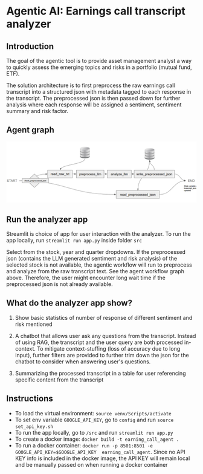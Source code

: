 # Agentic AI: Earnings call transcript analyzer

## Introduction

The goal of the agentic tool is to provide asset management analyst a way to quickly assess the emerging 
topics and risks in a portfolio (mutual fund, ETF). 

The solution architecture is to first preprocess the raw earnings call transcript into a structured json with
metadata tagged to each response in the transcript. The preprocessed json is then passed down for further 
analysis where each response will be assigned a sentiment, sentiment summary and risk factor.

## Agent graph

![Alt text](./static/agent_graph.png)

## Run the analyzer app

Streamlit is choice of app for user interaction with the analyzer. To run the app locally, run 
`streamlit run app.py` inside folder `src`

Select from the stock, year and quarter dropdowns. If the preprocessed json (contains the LLM generated 
sentiment and risk analysis) of the selected stock is not available, the agentic workflow will run to 
preprocess and analyze from the raw transcript text. See the agent workflow graph above. Therefore, the
user might encounter long wait time if the preprocessed json is not already available.

## What do the analyzer app show?

1. Show basic statistics of number of response of different sentiment and risk mentioned
2. A chatbot that allows user ask any questions from the transcript. Instead of using RAG, the transcript
and the user query are both processed in-context. To mitigate context-stuffing (loss of accuracy due to
   long input), further filters are provided to further trim down the json for the chatbot to consider
   when answering user's questions.
   
3. Summarizing the processed transcript in a table for user referencing specific content from the transcript

## Instructions
- To load the virtual environment: `source venv/Scripts/activate`
- To set env variable `GOOGLE_API_KEY`, go to `config` and run `source set_api_key.sh`  
- To run the app locally, go to `/src` and run `streamlit run app.py`
- To create a docker image: `docker build -t earning_call_agent .`
- To run a docker container: `docker run -p 8501:8501 -e GOOGLE_API_KEY=$GOOGLE_API_KEY 
  earning_call_agent`. Since no API KEY info is included in the docker image, the
  API KEY will remain local and be manually passed on when running a docker container


